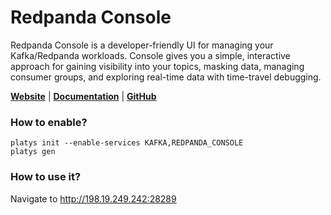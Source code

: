 # Redpanda Console

Redpanda Console is a developer-friendly UI for managing your Kafka/Redpanda workloads. Console gives you a simple, interactive approach for gaining visibility into your topics, masking data, managing consumer groups, and exploring real-time data with time-travel debugging. 

**[Website](https://redpanda.com/)** | **[Documentation](https://docs.redpanda.com/docs/platform/console/)** | **[GitHub](https://github.com/redpanda-data/console)**

### How to enable?

```
platys init --enable-services KAFKA,REDPANDA_CONSOLE
platys gen
```

### How to use it?

Navigate to <http://198.19.249.242:28289>
